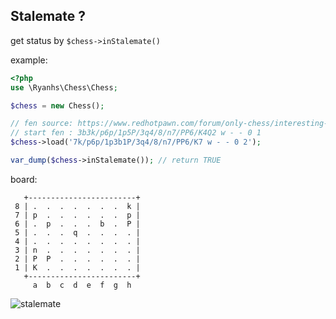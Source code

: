 ## Stalemate ?

get status by `$chess->inStalemate()`

example:
```php
<?php
use \Ryanhs\Chess\Chess;

$chess = new Chess();

// fen source: https://www.redhotpawn.com/forum/only-chess/interesting-stalemate-position.152109
// start fen : 3b3k/p6p/1p5P/3q4/8/n7/PP6/K4Q2 w - - 0 1
$chess->load('7k/p6p/1p3b1P/3q4/8/n7/PP6/K7 w - - 0 2');

var_dump($chess->inStalemate()); // return TRUE
```
board:
```text
   +------------------------+
 8 | .  .  .  .  .  .  .  k |
 7 | p  .  .  .  .  .  .  p |
 6 | .  p  .  .  .  b  .  P |
 5 | .  .  .  q  .  .  .  . |
 4 | .  .  .  .  .  .  .  . |
 3 | n  .  .  .  .  .  .  . |
 2 | P  P  .  .  .  .  .  . |
 1 | K  .  .  .  .  .  .  . |
   +------------------------+
     a  b  c  d  e  f  g  h
```

![stalemate](http://www.fen-to-image.com/image/7k/p6p/1p3b1P/3q4/8/n7/PP6/K7%20w%20-%20-%200%202 "stalemate")

